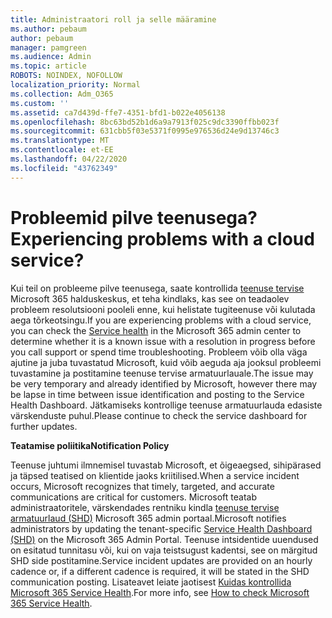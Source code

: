 ```yaml
---
title: Administraatori roll ja selle määramine
ms.author: pebaum
author: pebaum
manager: pamgreen
ms.audience: Admin
ms.topic: article
ROBOTS: NOINDEX, NOFOLLOW
localization_priority: Normal
ms.collection: Adm_O365
ms.custom: ''
ms.assetid: ca7d439d-ffe7-4351-bfd1-b022e4056138
ms.openlocfilehash: 8bc63bd52b1d6a9a7913f025c9dc3390ffbb023f
ms.sourcegitcommit: 631cbb5f03e5371f0995e976536d24e9d13746c3
ms.translationtype: MT
ms.contentlocale: et-EE
ms.lasthandoff: 04/22/2020
ms.locfileid: "43762349"
---
```

# <a name="experiencing-problems-with-a-cloud-service"></a><span data-ttu-id="d73e3-102">Probleemid pilve teenusega?</span><span class="sxs-lookup"><span data-stu-id="d73e3-102">Experiencing problems with a cloud service?</span></span>

<span data-ttu-id="d73e3-103">Kui teil on probleeme pilve teenusega, saate kontrollida [teenuse tervise](https://admin.microsoft.com/AdminPortal/Home#/servicehealth) Microsoft 365 halduskeskus, et teha kindlaks, kas see on teadaolev probleem resolutsiooni pooleli enne, kui helistate tugiteenuse või kulutada aega tõrkeotsingu.</span><span class="sxs-lookup"><span data-stu-id="d73e3-103">If you are experiencing problems with a cloud service, you can check the [Service health](https://admin.microsoft.com/AdminPortal/Home#/servicehealth) in the Microsoft 365 admin center to determine whether it is a known issue with a resolution in progress before you call support or spend time troubleshooting.</span></span> <span data-ttu-id="d73e3-104">Probleem võib olla väga ajutine ja juba tuvastatud Microsoft, kuid võib aeguda aja jooksul probleemi tuvastamine ja postitamine teenuse tervise armatuurlauale.</span><span class="sxs-lookup"><span data-stu-id="d73e3-104">The issue may be very temporary and already identified by Microsoft, however there may be lapse in time between issue identification and posting to the Service Health Dashboard.</span></span> <span data-ttu-id="d73e3-105">Jätkamiseks kontrollige teenuse armatuurlauda edasiste värskenduste puhul.</span><span class="sxs-lookup"><span data-stu-id="d73e3-105">Please continue to check the service dashboard for further updates.</span></span>

<span data-ttu-id="d73e3-106">**Teatamise poliitika**</span><span class="sxs-lookup"><span data-stu-id="d73e3-106">**Notification Policy**</span></span>

<span data-ttu-id="d73e3-107">Teenuse juhtumi ilmnemisel tuvastab Microsoft, et õigeaegsed, sihipärased ja täpsed teatised on klientide jaoks kriitilised.</span><span class="sxs-lookup"><span data-stu-id="d73e3-107">When a service incident occurs, Microsoft recognizes that timely, targeted, and accurate communications are critical for customers.</span></span> <span data-ttu-id="d73e3-108">Microsoft teatab administraatoritele, värskendades rentniku kindla [teenuse tervise armatuurlaud (SHD)](https://admin.microsoft.com/AdminPortal/Home#/servicehealth) Microsoft 365 admin portaal.</span><span class="sxs-lookup"><span data-stu-id="d73e3-108">Microsoft notifies administrators by updating the tenant-specific [Service Health Dashboard (SHD)](https://admin.microsoft.com/AdminPortal/Home#/servicehealth) on the Microsoft 365 Admin Portal.</span></span> <span data-ttu-id="d73e3-109">Teenuse intsidentide uuendused on esitatud tunnitasu või, kui on vaja teistsugust kadentsi, see on märgitud SHD side postitamine.</span><span class="sxs-lookup"><span data-stu-id="d73e3-109">Service incident updates are provided on an hourly cadence or, if a different cadence is required, it will be stated in the SHD communication posting.</span></span> <span data-ttu-id="d73e3-110">Lisateavet leiate jaotisest [Kuidas kontrollida Microsoft 365 Service Health](https://docs.microsoft.com/office365/enterprise/view-service-health).</span><span class="sxs-lookup"><span data-stu-id="d73e3-110">For more info, see [How to check Microsoft 365 Service Health](https://docs.microsoft.com/office365/enterprise/view-service-health).</span></span>

